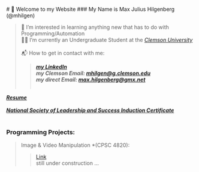 <br>
# 👋 Welcome to my Website
### My Name is Max Julius Hilgenberg (@mhilgen)<br>

> 💾 I’m interested in learning anything new that has to do with Programming/Automation<br>
> 👨‍🎓 I’m currently an Undergraduate Student at the *[Clemson University](http://www.clemson.edu)* <br><br>
> 📬 How to get in contact with me:
>>   ***[my LinkedIn](http://www.linkedin.com/in/mjhilgenberg/)***<br>
>>   ***my Clemson Email: <mhilgen@g.clemson.edu>***<br>
>>   ***my direct Email: <max.hilgenberg@gmx.net>***<br><br>

***<a href="docs/Resume.pdf" target="_blank">Resume</a>***<br><br>
***<a href="docs/NSLS_Induction.pdf" target="_blank">National Society of Leadership and Success Induction Certificate</a>***<br><br>
### Programming Projects: 
> Image & Video Manipulation *(CPSC 4820):
> >[Link](https://mhilgen.github.io/CPSC4820/)<br>
> still under construction ...
